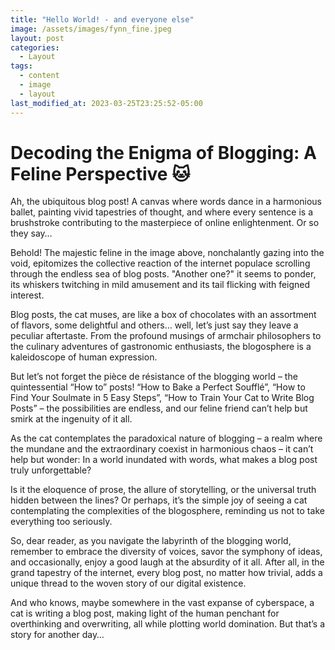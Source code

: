 ```yaml
---
title: "Hello World! - and everyone else"
image: /assets/images/fynn_fine.jpeg
layout: post
categories:
  - Layout
tags:
  - content
  - image
  - layout
last_modified_at: 2023-03-25T23:25:52-05:00
---
```


# Decoding the Enigma of Blogging: A Feline Perspective 🐱

Ah, the ubiquitous blog post! A canvas where words dance in a harmonious ballet, painting vivid tapestries of thought, and where every sentence is a brushstroke contributing to the masterpiece of online enlightenment. Or so they say…



Behold! The majestic feline in the image above, nonchalantly gazing into the void, epitomizes the collective reaction of the internet populace scrolling through the endless sea of blog posts. "Another one?" it seems to ponder, its whiskers twitching in mild amusement and its tail flicking with feigned interest.

Blog posts, the cat muses, are like a box of chocolates with an assortment of flavors, some delightful and others… well, let’s just say they leave a peculiar aftertaste. From the profound musings of armchair philosophers to the culinary adventures of gastronomic enthusiasts, the blogosphere is a kaleidoscope of human expression.

But let’s not forget the pièce de résistance of the blogging world – the quintessential “How to” posts! “How to Bake a Perfect Soufflé”, “How to Find Your Soulmate in 5 Easy Steps”, “How to Train Your Cat to Write Blog Posts” – the possibilities are endless, and our feline friend can’t help but smirk at the ingenuity of it all.

As the cat contemplates the paradoxical nature of blogging – a realm where the mundane and the extraordinary coexist in harmonious chaos – it can’t help but wonder: In a world inundated with words, what makes a blog post truly unforgettable?

Is it the eloquence of prose, the allure of storytelling, or the universal truth hidden between the lines? Or perhaps, it’s the simple joy of seeing a cat contemplating the complexities of the blogosphere, reminding us not to take everything too seriously.

So, dear reader, as you navigate the labyrinth of the blogging world, remember to embrace the diversity of voices, savor the symphony of ideas, and occasionally, enjoy a good laugh at the absurdity of it all. After all, in the grand tapestry of the internet, every blog post, no matter how trivial, adds a unique thread to the woven story of our digital existence.

And who knows, maybe somewhere in the vast expanse of cyberspace, a cat is writing a blog post, making light of the human penchant for overthinking and overwriting, all while plotting world domination. But that’s a story for another day…